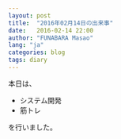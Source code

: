 ```yaml
---
layout: post
title:  "2016年02月14日の出来事"
date:   2016-02-14 22:00
author: "FUNABARA Masao"
lang: "ja"
categories: blog
tags: diary
---
```


本日は、

* システム開発
* 筋トレ

を行いました。
